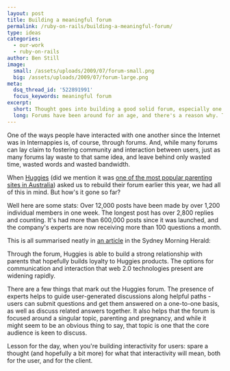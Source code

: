 ```yaml
---
layout: post
title: Building a meaningful forum
permalink: /ruby-on-rails/building-a-meaningful-forum/
type: ideas
categories:
  - our-work
  - ruby-on-rails
author: Ben Still
image:
  small: /assets/uploads/2009/07/forum-small.png
  big: /assets/uploads/2009/07/forum-large.png
meta:
  dsq_thread_id: '522891991'
  focus_keywords: meaningful forum
excerpt:
  short: Thought goes into building a good solid forum, especially one with high traffic (like the one we built for Huggies). Here are some things to consider.
  long: Forums have been around for an age, and there's a reason why. They bring people together, allow them to communicate and express thoughts and feelings behind a layer of anonymity, a face to face conversation doesn't always protect one in their most vunerable times. Thought goes into building a good solid forum, especially one with high traffic (like the one we built for Huggies). Here are some things to consider.
---
```


One of the ways people have interacted with one another since the Internet was in Internappies is, of course, through forums. And, while many forums can lay claim to fostering community and interaction between users, just as many forums lay waste to that same idea, and leave behind only wasted time, wasted words and wasted bandwidth.

When [Huggies](http://www.huggies.com.au) (did we mention it was [one of the most popular parenting sites in Australia](/portfolio/huggies/)) asked us to rebuild their forum earlier this year, we had all of this in mind. But how's it gone so far?

Well here are some stats: Over 12,000 posts have been made by over 1,200 individual members in one week. The longest post has over 2,800 replies and counting. It's had more than 600,000 posts since it was launched, and the company's experts are now receiving more than 100 questions a month.

This is all summarised neatly in [an article](http://www.smh.com.au/news/biztech/its-web-take-20/2007/05/14/1178995074605.html?page=fullpage#contentSwap1) in the Sydney Morning Herald:

Through the forum, Huggies is able to build a strong relationship with parents that hopefully builds loyalty to Huggies products. The options for communication and interaction that web 2.0 technologies present are widening rapidly.

There are a few things that mark out the Huggies forum. The presence of experts helps to guide user-generated discussions along helpful paths - users can submit questions and get them answered on a one-to-one basis, as well as discuss related answers together. It also helps that the forum is focused around a singular topic, parenting and pregnancy, and while it might seem to be an obvious thing to say, that topic is one that the core audience is keen to discuss.

Lesson for the day, when you're building interactivity for users: spare a thought (and hopefully a bit more) for what that interactivity will mean, both for the user, and for the client.
